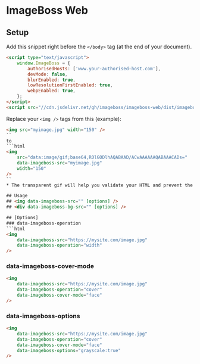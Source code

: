 # ImageBoss Web

## Setup
Add this snippet right before the `</body>` tag (at the end of your document).
```html
<script type="text/javascript">
    window.ImageBoss = {
        authorisedHosts: ['www.your-authorised-host.com'],
        devMode: false,
        blurEnabled: true,
        lowResolutionFirstEnabled: true,
        webpEnabled: true,
    };
</script>
<script src="//cdn.jsdelivr.net/gh/imageboss/imageboss-web/dist/imageboss.min.js" type="text/javascript"></script>
```

Replace your `<img />` tags from this (example):
```html
<img src="myimage.jpg" width="150" />
``
to
```html
<img
    src="data:image/gif;base64,R0lGODlhAQABAAD/ACwAAAAAAQABAAACADs="
    data-imageboss-src="myimage.jpg"
    width="150"
/>
``
* The transparent gif will help you validate your HTML and prevent the browser to load the default image “not found”.

## Usage
## <img data-imageboss-src="" [options] />
## <div data-imageboss-bg-src="" [options] />

## [Options]
### data-imageboss-operation
```html
<img
    data-imageboss-src="https://mysite.com/image.jpg"
    data-imageboss-operation="width"
/>
```
### data-imageboss-cover-mode
```html
<img
    data-imageboss-src="https://mysite.com/image.jpg"
    data-imageboss-operation="cover"
    data-imageboss-cover-mode="face"
/>
```
### data-imageboss-options
```html
<img
    data-imageboss-src="https://mysite.com/image.jpg"
    data-imageboss-operation="cover"
    data-imageboss-cover-mode="face"
    data-imageboss-options="grayscale:true"
/>
```